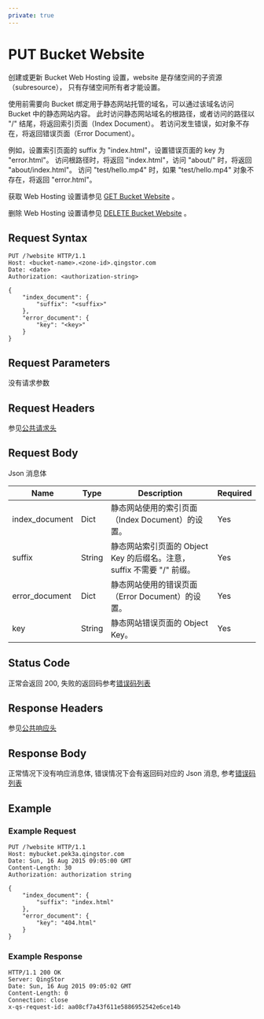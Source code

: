 ```yaml
---
private: true
---
```


# PUT Bucket Website

创建或更新 Bucket Web Hosting 设置，website 是存储空间的子资源（subresource）， 只有存储空间所有者才能设置。

使用前需要向 Bucket 绑定用于静态网站托管的域名，可以通过该域名访问 Bucket 中的静态网站内容。 此时访问静态网站域名的根路径，或者访问的路径以 "/" 结尾，将返回索引页面（Index Document）。 若访问发生错误，如对象不存在，将返回错误页面（Error Document）。

例如，设置索引页面的 suffix 为 "index.html"，设置错误页面的 key 为 "error.html"。 访问根路径时，将返回 "index.html"，访问 "about/" 时，将返回 "about/index.html"。 访问 "test/hello.mp4" 时，如果 "test/hello.mp4" 对象不存在，将返回 "error.html"。

获取 Web Hosting 设置请参见 [GET Bucket Website](get_website.html#object-storage-api-get-website) 。

删除 Web Hosting 设置请参见 [DELETE Bucket Website](delete_website.html#object-storage-api-delete-website) 。

## Request Syntax

```http
PUT /?website HTTP/1.1
Host: <bucket-name>.<zone-id>.qingstor.com
Date: <date>
Authorization: <authorization-string>

{
    "index_document": {
        "suffix": "<suffix>"
    },
    "error_document": {
        "key": "<key>"
    }
}
```

## Request Parameters

没有请求参数

## Request Headers

参见[公共请求头](../../common/common_header.html#请求头字段-request-header)

## Request Body

Json 消息体

| Name | Type | Description | Required |
| --- | --- | --- | --- |
| index_document | Dict | 静态网站使用的索引页面（Index Document）的设置。 | Yes |
| suffix | String | 静态网站索引页面的 Object Key 的后缀名。注意，suffix 不需要 "/" 前缀。 | Yes |
| error_document | Dict | 静态网站使用的错误页面（Error Document）的设置。 | Yes |
| key | String | 静态网站错误页面的 Object Key。 | Yes |


## Status Code

正常会返回 200,  失败的返回码参考[错误码列表](../common/error_code.html)

## Response Headers

参见[公共响应头](../../common/common_header.html#响应头字段-request-header)

## Response Body

正常情况下没有响应消息体, 错误情况下会有返回码对应的 Json 消息, 参考[错误码列表](../common/error_code.html)


## Example

### Example Request

```http
PUT /?website HTTP/1.1
Host: mybucket.pek3a.qingstor.com
Date: Sun, 16 Aug 2015 09:05:00 GMT
Content-Length: 30
Authorization: authorization string

{
    "index_document": {
        "suffix": "index.html"
    },
    "error_document": {
        "key": "404.html"
    }
}
```

### Example Response

```http
HTTP/1.1 200 OK
Server: QingStor
Date: Sun, 16 Aug 2015 09:05:02 GMT
Content-Length: 0
Connection: close
x-qs-request-id: aa08cf7a43f611e5886952542e6ce14b
```
